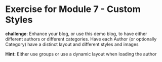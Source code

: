 # Exercise for Module 7 - Custom Styles

**challenge**: Enhance your blog, or use this demo blog, to have either different authors or different categories.
Have each Author (or optionally Category) have a distinct layout and different styles and images

**Hint:** Either use groups or use a dynamic layout when loading the author
